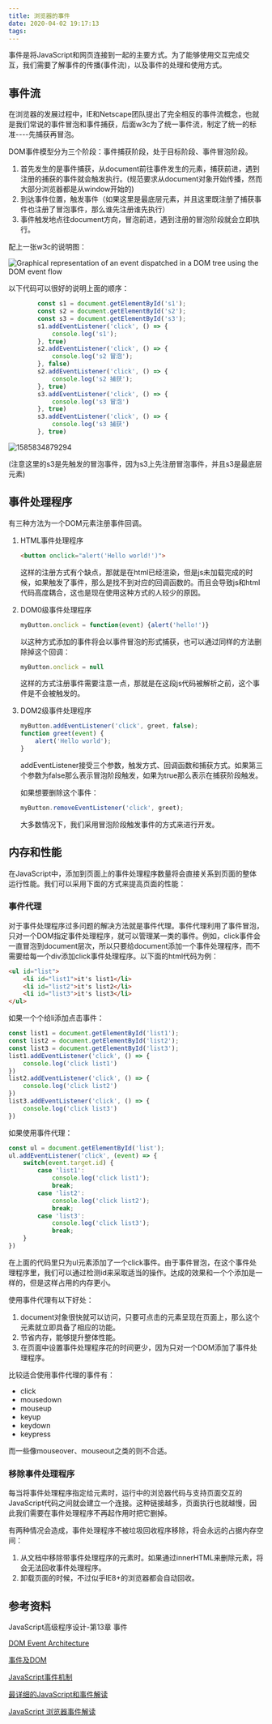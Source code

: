 ```yaml
---
title: 浏览器的事件
date: 2020-04-02 19:17:13
tags:
---
```


 事件是将JavaScript和网页连接到一起的主要方式。为了能够使用交互完成交互，我们需要了解事件的传播(事件流)，以及事件的处理和使用方式。

## 事件流

在浏览器的发展过程中，IE和Netscape团队提出了完全相反的事件流概念，也就是我们常说的事件冒泡和事件捕获，后面w3c为了统一事件流，制定了统一的标准----先捕获再冒泡。

DOM事件模型分为三个阶段：事件捕获阶段，处于目标阶段、事件冒泡阶段。

1. 首先发生的是事件捕获，从document前往事件发生的元素，捕获前进，遇到注册的捕获的事件就会触发执行。(规范要求从document对象开始传播，然而大部分浏览器都是从window开始的)
2. 到达事件位置，触发事件（如果这里是最底层元素，并且这里既注册了捕获事件也注册了冒泡事件，那么谁先注册谁先执行）
3. 事件触发地点往document方向，冒泡前进，遇到注册的冒泡阶段就会立即执行。

配上一张w3c的说明图：

![Graphical representation of an event dispatched in a DOM tree using the DOM event flow](D:\hexo\blog\source\images\eventflow.svg)

以下代码可以很好的说明上面的顺序：

```js
		const s1 = document.getElementById('s1');
		const s2 = document.getElementById('s2');
		const s3 = document.getElementById('s3');
		s1.addEventListener('click', () => {
			console.log('s1');
		}, true)
		s2.addEventListener('click', () => {
			console.log('s2 冒泡');
		}, false)
		s2.addEventListener('click', () => {
			console.log('s2 捕获');
		}, true)
		s3.addEventListener('click', () => {
			console.log('s3 冒泡')
		}, true)
		s3.addEventListener('click', () => {
			console.log('s3 捕获')
		}, true)
```

![1585834879294](D:\hexo\blog\source\images\1585834879294.png)

(注意这里的s3是先触发的冒泡事件，因为s3上先注册冒泡事件，并且s3是最底层元素)

## 事件处理程序

有三种方法为一个DOM元素注册事件回调。

1. HTML事件处理程序

   ```html
   <button onclick="alert('Hello world!')">
   ```

   这样的注册方式有个缺点，那就是在html已经渲染，但是js未加载完成的时候，如果触发了事件，那么是找不到对应的回调函数的。而且会导致js和html代码高度耦合，这也是现在使用这种方式的人较少的原因。

2. DOM0级事件处理程序

   ```js
   myButton.onclick = function(event) {alert('hello!')}
   ```

   以这种方式添加的事件将会以事件冒泡的形式捕获，也可以通过同样的方法删除掉这个回调：

   ```js
   myButton.onclick = null
   ```

   这样的方式注册事件需要注意一点，那就是在这段js代码被解析之前，这个事件是不会被触发的。

3. DOM2级事件处理程序

   ```js
   myButton.addEventListener('click', greet, false);
   function greet(event) {
       alert('Hello world');
   } 
   ```

   addEventListener接受三个参数，触发方式、回调函数和捕获方式。如果第三个参数为false那么表示冒泡阶段触发，如果为true那么表示在捕获阶段触发。

   如果想要删除这个事件：

   ```js
   myButton.removeEventListener('click', greet);
   ```

   大多数情况下，我们采用冒泡阶段触发事件的方式来进行开发。

## 内存和性能

在JavaScript中，添加到页面上的事件处理程序数量将会直接关系到页面的整体运行性能。我们可以采用下面的方式来提高页面的性能：

### 事件代理

对于事件处理程序过多问题的解决方法就是事件代理。事件代理利用了事件冒泡，只对一个DOM指定事件处理程序，就可以管理某一类的事件。例如，click事件会一直冒泡到document层次，所以只要给document添加一个事件处理程序，而不需要给每一个div添加click事件处理程序。以下面的html代码为例：

```html
<ul id="list">
    <li id="list1">it's list1</li>
    <li id="list2">it's list2</li>
    <li id="list3">it's list3</li>
</ul>
```

如果一个个给li添加点击事件：

```js
const list1 = document.getElementById('list1');
const list2 = document.getElementById('list2');
const list3 = document.getElementById('list3');
list1.addEventListener('click', () => {
    console.log('click list1')
})
list2.addEventListener('click', () => {
    console.log('click list2')
})
list3.addEventListener('click', () => {
    console.log('click list3')
})
```

如果使用事件代理：

```js
const ul = document.getElementById('list');
ul.addEventListener('click', (event) => {
    switch(event.target.id) {
        case 'list1':
            console.log('click list1');
            break;
        case 'list2':
            console.log('click list2');
            break;
        case 'list3':
            console.log('click list3');
            break;
    }
})
```

在上面的代码里只为ul元素添加了一个click事件。由于事件冒泡，在这个事件处理程序里，我们可以通过检测id来采取适当的操作。达成的效果和一个个添加是一样的，但是这样占用的内存更小。

使用事件代理有以下好处：

1. document对象很快就可以访问，只要可点击的元素呈现在页面上，那么这个元素就立即具备了相应的功能。
2. 节省内存，能够提升整体性能。
3. 在页面中设置事件处理程序花的时间更少，因为只对一个DOM添加了事件处理程序。

比较适合使用事件代理的事件有：

- click
- mousedown
- mouseup
- keyup
- keydown
- keypress

而一些像mouseover、mouseout之类的则不合适。



### 移除事件处理程序

每当将事件处理程序指定给元素时，运行中的浏览器代码与支持页面交互的JavaScript代码之间就会建立一个连接。这种链接越多，页面执行也就越慢，因此我们需要在事件处理程序不再起作用时把它删掉。

有两种情况会造成，事件处理程序不被垃圾回收程序移除，将会永远的占据内存空间：

1. 从文档中移除带事件处理程序的元素时。如果通过innerHTML来删除元素，将会无法回收事件处理程序。
2. 卸载页面的时候，不过似乎IE8+的浏览器都会自动回收。



## 参考资料

JavaScript高级程序设计-第13章 事件

[DOM Event Architecture](https://www.w3.org/TR/DOM-Level-3-Events/#dom-event-architecture)

[事件及DOM](https://developer.mozilla.org/zh-CN/docs/Web/API/Document_Object_Model/Events)

[JavaScript事件机制](https://www.cnblogs.com/hustskyking/p/problem-javascript-event.html)

[最详细的JavaScript和事件解读](http://www.codeceo.com/article/javascript-event-anay.html)

[JavaScript 浏览器事件解读](https://zhuanlan.zhihu.com/p/23059366)